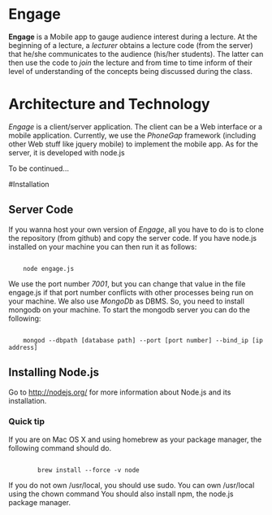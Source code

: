 # Engage

__Engage__ is a Mobile app to gauge audience interest during a lecture. At the beginning of a lecture, a *lecturer* obtains a lecture code (from the server) that he/she communicates to the audience (his/her students). The latter can then use the code to *join* the lecture and from time to time inform of their level of understanding of the concepts being discussed during the class.

# Architecture and Technology

*Engage* is a client/server application. The client can be a Web interface or a mobile application. Currently, we use the *PhoneGap* framework (including other Web stuff like jquery mobile) to implement the mobile app. As for the server, it is developed with node.js

To be continued...

#Installation

## Server Code

If you wanna host your own version of *Engage*, all you have to do is to clone the repository (from github) and copy the server code. If you have node.js installed on your machine you can then run it as follows:
<pre><code>
	node engage.js
</code></pre>

We use the port number *7001*, but you can change that value in the file engage.js if that port number conflicts with other processes being run on your machine. We also use *MongoDb* as DBMS. So, you need to install mongodb on your machine. To start the mongodb server you can do the following:
<pre><code>
	mongod --dbpath [database path] --port [port number] --bind_ip [ip address]
</code></pre>

## Installing Node.js

Go to http://nodejs.org/ for more information about Node.js and its installation.

### Quick tip

If you are on Mac OS X and using homebrew as your package manager, the following command should do.

<pre><code>
        brew install --force -v node
</code></pre>

If you do not own /usr/local, you should use sudo. You can own /usr/local using the chown command
You should also install npm, the node.js package manager.